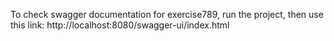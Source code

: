 To check swagger documentation for exercise789, run the project, then use this link:
http://localhost:8080/swagger-ui/index.html